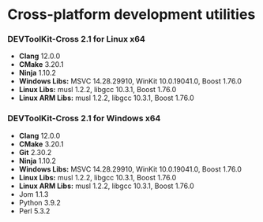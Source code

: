 # Cross-platform development utilities

### DEVToolKit-Cross 2.1 for Linux x64
- **Clang** 12.0.0
- **CMake** 3.20.1
- **Ninja** 1.10.2
- **Windows Libs:** MSVC 14.28.29910, WinKit 10.0.19041.0, Boost 1.76.0
- **Linux Libs:** musl 1.2.2, libgcc 10.3.1, Boost 1.76.0
- **Linux ARM Libs:** musl 1.2.2, libgcc 10.3.1, Boost 1.76.0

### DEVToolKit-Cross 2.1 for Windows x64
- **Clang** 12.0.0
- **CMake** 3.20.1
- **Git** 2.30.2
- **Ninja** 1.10.2
- **Windows Libs:** MSVC 14.28.29910, WinKit 10.0.19041.0, Boost 1.76.0
- **Linux Libs:** musl 1.2.2, libgcc 10.3.1, Boost 1.76.0
- **Linux ARM Libs:** musl 1.2.2, libgcc 10.3.1, Boost 1.76.0
- Jom 1.1.3
- Python 3.9.2
- Perl 5.3.2

